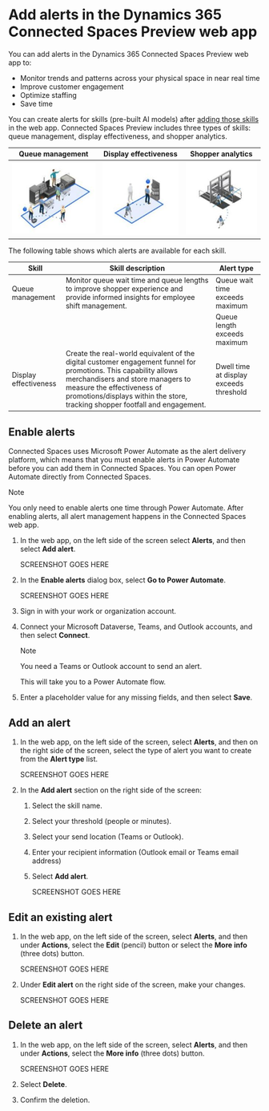 # Add alerts in the Dynamics 365 Connected Spaces Preview web app

You can add alerts in the Dynamics 365 Connected Spaces Preview web app to:

- Monitor trends and patterns across your physical space in near real time
- Improve customer engagement
- Optimize staffing
- Save time

You can create alerts for skills (pre-built AI models) after [adding those skills](cameras-add-skills.md) in the web app. Connected Spaces Preview includes three types of skills: queue management, display effectiveness, and shopper analytics.

|Queue management|Display effectiveness|Shopper analytics|
|-------------------------|-------------------------|-------------------------|
|![Illustration of queue management skill.](media/queue-management-skill.JPG "Illustration of queue management skill")|![Illustration of display effectiveness skill.](media/display-effectiveness-skill.JPG "Illustration of display effectiveness skill")|![Illustration of shopper analytics skill.](media/shopper-analytics-skill.JPG "Illustration of shopper analytics skill")|

The following table shows which alerts are available for each skill.

|Skill|Skill description|Alert type|
|-----------------------|---------------------------------------------|----------------------------------|
|Queue management|Monitor queue wait time and queue lengths to improve shopper experience and provide informed insights for employee shift management.|Queue wait time exceeds maximum|
|||Queue length exceeds maximum|
|Display effectiveness|Create the real-world equivalent of the digital customer engagement funnel for promotions. This capability allows merchandisers and store managers to measure the effectiveness of promotions/displays within the store, tracking shopper footfall and engagement.|Dwell time at display exceeds threshold|

## Enable alerts

Connected Spaces uses Microsoft Power Automate as the alert delivery platform, which means that you must enable alerts in  Power Automate before you can add them in Connected Spaces. You can open Power Automate directly from Connected Spaces.

> [!NOTE]
> You only need to enable alerts one time through Power Automate. After enabling alerts, all alert management happens in the Connected Spaces web app. 

1. In the web app, on the left side of the screen select **Alerts**, and then select **Add alert**.

    SCREENSHOT GOES HERE

2. In the **Enable alerts** dialog box, select **Go to Power Automate**. 

    SCREENSHOT GOES HERE
    
3. Sign in with your work or organization account.

4. Connect your Microsoft Dataverse, Teams, and Outlook accounts, and then select **Connect**.

    > [!NOTE]
    > You need a Teams or Outlook account to send an alert.

    This will take you to a Power Automate flow.
    
5. Enter a placeholder value for any missing fields, and then select **Save**.

## Add an alert

1. In the web app, on the left side of the screen, select **Alerts**, and then on the right side of the screen, select the type of alert you want to create from the **Alert type** list.

    SCREENSHOT GOES HERE
    
2. In the **Add alert** section on the right side of the screen:

    1. Select the skill name.
    2. Select your threshold (people or minutes).
    3. Select your send location (Teams or Outlook).
    4. Enter your recipient information (Outlook email or Teams email address)
    5. Select **Add alert**.

        SCREENSHOT GOES HERE
        
## Edit an existing alert

1. In the web app, on the left side of the screen, select **Alerts**, and then under **Actions**, select the **Edit** (pencil) button or select the **More info** (three dots) button. 

    SCREENSHOT GOES HERE

2. Under **Edit alert** on the right side of the screen, make your changes.

    SCREENSHOT GOES HERE
    

## Delete an alert

1. In the web app, on the left side of the screen, select **Alerts**, and then under **Actions**, select the **More info** (three dots) button. 

    SCREENSHOT GOES HERE
    
2. Select **Delete**. 

3. Confirm the deletion.
